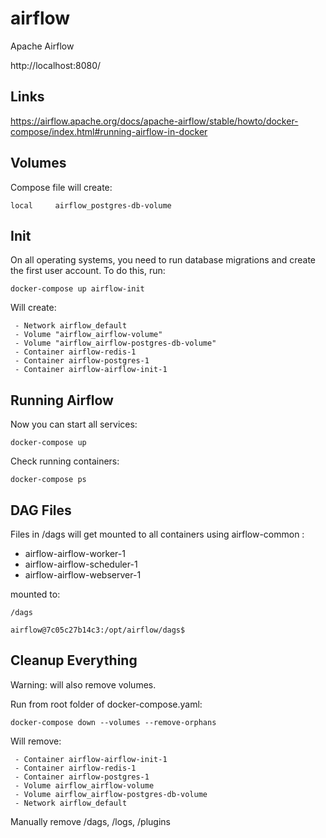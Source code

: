 # airflow

Apache Airflow

http://localhost:8080/

## Links

https://airflow.apache.org/docs/apache-airflow/stable/howto/docker-compose/index.html#running-airflow-in-docker

## Volumes

Compose file will create:

```
local     airflow_postgres-db-volume
```
## Init

On all operating systems, you need to run database migrations and create the first user account. To do this, run:

```
docker-compose up airflow-init
```

Will create:
```
 - Network airflow_default
 - Volume "airflow_airflow-volume"
 - Volume "airflow_airflow-postgres-db-volume"
 - Container airflow-redis-1
 - Container airflow-postgres-1
 - Container airflow-airflow-init-1
```

## Running Airflow

Now you can start all services:

```
docker-compose up
```
Check running containers:
```
docker-compose ps

```

## DAG Files

Files in /dags will get mounted to all containers using airflow-common :

- airflow-airflow-worker-1
- airflow-airflow-scheduler-1
- airflow-airflow-webserver-1

mounted to:
```
/dags
```
```
airflow@7c05c27b14c3:/opt/airflow/dags$
```

## Cleanup Everything

Warning: will also remove volumes.

Run from root folder of docker-compose.yaml:

```
docker-compose down --volumes --remove-orphans
```

Will remove:

```
 - Container airflow-airflow-init-1
 - Container airflow-redis-1
 - Container airflow-postgres-1
 - Volume airflow_airflow-volume
 - Volume airflow_airflow-postgres-db-volume
 - Network airflow_default
 ```

 Manually remove /dags, /logs, /plugins